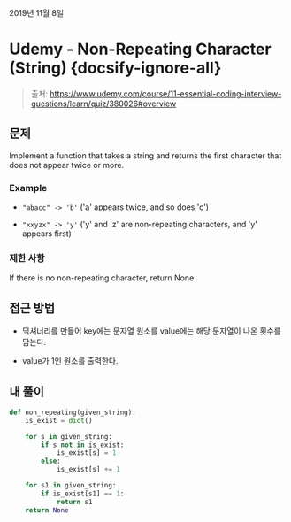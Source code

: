 
2019년 11월 8일

# Udemy - Non-Repeating Character (String) {docsify-ignore-all}

> 출처: https://www.udemy.com/course/11-essential-coding-interview-questions/learn/quiz/380026#overview

## 문제

Implement a function that takes a string and returns the first character that does not appear twice or more.

### Example

- `"abacc" -> 'b'` ('a' appears twice, and so does 'c')

- `"xxyzx" -> 'y'` ('y' and 'z' are non-repeating characters, and 'y' appears first)

### 제한 사항

If there is no non-repeating character, return None.

## 접근 방법

- 딕셔너리를 만들어 key에는 문자열 원소를 value에는 해당 문자열이 나온 횟수를 담는다.

- value가 1인 원소를 출력한다.

## 내 풀이

```python
def non_repeating(given_string):
    is_exist = dict()

    for s in given_string:
        if s not in is_exist:
            is_exist[s] = 1
        else:
            is_exist[s] += 1

    for s1 in given_string:
        if is_exist[s1] == 1:
            return s1
    return None
```
